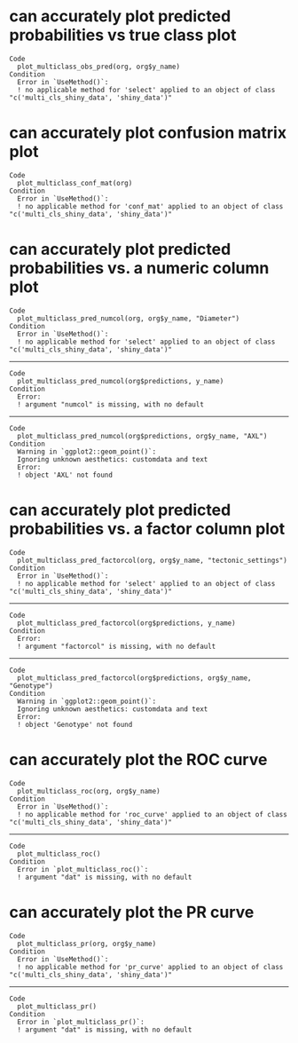 # can accurately plot predicted probabilities vs true class plot

    Code
      plot_multiclass_obs_pred(org, org$y_name)
    Condition
      Error in `UseMethod()`:
      ! no applicable method for 'select' applied to an object of class "c('multi_cls_shiny_data', 'shiny_data')"

# can accurately plot confusion matrix plot

    Code
      plot_multiclass_conf_mat(org)
    Condition
      Error in `UseMethod()`:
      ! no applicable method for 'conf_mat' applied to an object of class "c('multi_cls_shiny_data', 'shiny_data')"

# can accurately plot predicted probabilities vs. a numeric column plot

    Code
      plot_multiclass_pred_numcol(org, org$y_name, "Diameter")
    Condition
      Error in `UseMethod()`:
      ! no applicable method for 'select' applied to an object of class "c('multi_cls_shiny_data', 'shiny_data')"

---

    Code
      plot_multiclass_pred_numcol(org$predictions, y_name)
    Condition
      Error:
      ! argument "numcol" is missing, with no default

---

    Code
      plot_multiclass_pred_numcol(org$predictions, org$y_name, "AXL")
    Condition
      Warning in `ggplot2::geom_point()`:
      Ignoring unknown aesthetics: customdata and text
      Error:
      ! object 'AXL' not found

# can accurately plot predicted probabilities vs. a factor column plot

    Code
      plot_multiclass_pred_factorcol(org, org$y_name, "tectonic_settings")
    Condition
      Error in `UseMethod()`:
      ! no applicable method for 'select' applied to an object of class "c('multi_cls_shiny_data', 'shiny_data')"

---

    Code
      plot_multiclass_pred_factorcol(org$predictions, y_name)
    Condition
      Error:
      ! argument "factorcol" is missing, with no default

---

    Code
      plot_multiclass_pred_factorcol(org$predictions, org$y_name, "Genotype")
    Condition
      Warning in `ggplot2::geom_point()`:
      Ignoring unknown aesthetics: customdata and text
      Error:
      ! object 'Genotype' not found

# can accurately plot the ROC curve

    Code
      plot_multiclass_roc(org, org$y_name)
    Condition
      Error in `UseMethod()`:
      ! no applicable method for 'roc_curve' applied to an object of class "c('multi_cls_shiny_data', 'shiny_data')"

---

    Code
      plot_multiclass_roc()
    Condition
      Error in `plot_multiclass_roc()`:
      ! argument "dat" is missing, with no default

# can accurately plot the PR curve

    Code
      plot_multiclass_pr(org, org$y_name)
    Condition
      Error in `UseMethod()`:
      ! no applicable method for 'pr_curve' applied to an object of class "c('multi_cls_shiny_data', 'shiny_data')"

---

    Code
      plot_multiclass_pr()
    Condition
      Error in `plot_multiclass_pr()`:
      ! argument "dat" is missing, with no default


